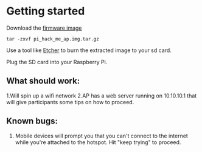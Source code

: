 

# Getting started
Download the [firmware image](https://https://s3.us-west-2.amazonaws.com/firmware.patrickmccanna.net/Firmware/pi_hack_me_ap.img.tar.gz)



`tar -zxvf pi_hack_me_ap.img.tar.gz`

Use a tool like [Etcher](https://www.balena.io/etcher/) to burn the extracted image to your sd card. 

Plug the SD card into your Raspberry Pi. 


## What should work:

1.Will spin up a wifi network
2.AP has a web server running on 10.10.10.1 that will give participants some tips on how to proceed.
 
## Known bugs:
1. Mobile devices will prompt you that you can't connect to the internet while you're attached to the hotspot.  Hit "keep trying" to proceed. 

 


